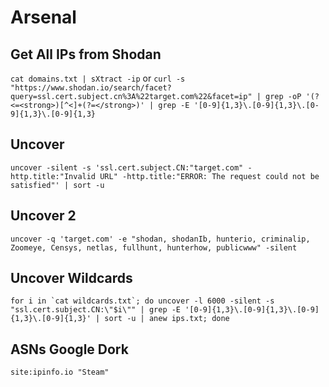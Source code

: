 # Arsenal

## Get All IPs from Shodan

```cat domains.txt | sXtract -ip``` or ```curl -s "https://www.shodan.io/search/facet?query=ssl.cert.subject.cn%3A%22target.com%22&facet=ip" | grep -oP '(?<=<strong>)[^<]+(?=</strong>)' | grep -E '[0-9]{1,3}\.[0-9]{1,3}\.[0-9]{1,3}\.[0-9]{1,3}```

## Uncover

```uncover -silent -s 'ssl.cert.subject.CN:"target.com" -http.title:"Invalid URL" -http.title:"ERROR: The request could not be satisfied"' | sort -u```

## Uncover 2

```uncover -q 'target.com' -e "shodan, shodanIb, hunterio, criminalip, Zoomeye, Censys, netlas, fullhunt, hunterhow, publicwww" -silent```

## Uncover Wildcards

```for i in `cat wildcards.txt`; do uncover -l 6000 -silent -s "ssl.cert.subject.CN:\"$i\"" | grep -E '[0-9]{1,3}\.[0-9]{1,3}\.[0-9]{1,3}\.[0-9]{1,3}' | sort -u | anew ips.txt; done```

## ASNs Google Dork

```site:ipinfo.io "Steam"```
